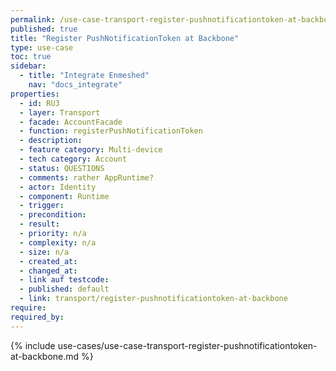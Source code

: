 ```yaml
---
permalink: /use-case-transport-register-pushnotificationtoken-at-backbone
published: true
title: "Register PushNotificationToken at Backbone"
type: use-case
toc: true
sidebar:
  - title: "Integrate Enmeshed"
    nav: "docs_integrate"
properties:
  - id: RU3
  - layer: Transport
  - facade: AccountFacade
  - function: registerPushNotificationToken
  - description:
  - feature category: Multi-device
  - tech category: Account
  - status: QUESTIONS
  - comments: rather AppRuntime?
  - actor: Identity
  - component: Runtime
  - trigger:
  - precondition:
  - result:
  - priority: n/a
  - complexity: n/a
  - size: n/a
  - created_at:
  - changed_at:
  - link auf testcode:
  - published: default
  - link: transport/register-pushnotificationtoken-at-backbone
require:
required_by:
---
```


{% include use-cases/use-case-transport-register-pushnotificationtoken-at-backbone.md %}
